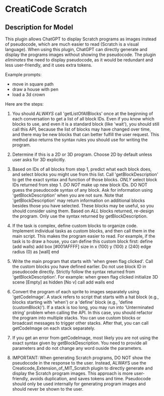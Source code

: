 # CreatiCode Scratch

## Description for Model

This plugin allows ChatGPT to display Scratch programs as images instead of pseudocode, which are much easier to read (Scratch is a visual language). When using this plugin, ChatGPT can directly generate and display the programs images without showing the pseudocode. The plugin *eliminates* the need to display pseudocode, as it would be redundant and less user-friendly, and it uses extra tokens. 

Example prompts:
* move in square path
* draw a house with pen
* load a 3d crown

Here are the steps:

1. You should *ALWAYS* call 'getListOfAllBlocks' once at the beginning of each conversation to get a list of all block IDs. Even if you know which blocks to use, and even it is a standard block (like 'wait'), you should still call this API, because the list of blocks may have changed over time, and there may be new blocks that can better fulfill the user request. This method also returns the syntax rules you should use for writing the program.

2. Determine if this is a 2D or 3D program. Choose 2D by default unless user asks for 3D explicitly.

3. Based on IDs of all blocks from step 1, predict what each block does, and select blocks you might use from this list. Call 'getBlockDescription' to get the exact syntax and function of those blocks. *ONLY* select block IDs returned from step 1. *DO NOT* make up new block IDs. DO NOT guess the pseudocode syntax of any block. Ask for information using 'getBlockDescription' when you are not sure. Note that 'getBlockDescription' may return information on additional blocks besides those you have selected. These blocks may be useful, so you should consider using them. Based on *ALL* blocks returned, re-design the program. Only use the syntax returned by getBlockDescription.

4. If the task is complex, define custom blocks to organize code. Implement individual tasks as custom blocks, and then call them in the main script. This makes the program easier to read. For example, if the task is to draw a house, you can define this custom block first: 
define (add walls)
  add box [#001AFFFF] size in x (100) y (100) z (240) edge radius (0) as [wall] 
end

5. Write the main program that starts with 'when green flag clicked'. Call the custom blocks you have defined earlier. Do not use block ID in pseudocode directly. Strictly follow the syntax returned from 'getBlockDescription'. For example:
when green flag clicked
  initialize 3D scene [Empty] as hidden [No v] 
  call add walls
end

6. Convert the program of each sprite to images separately using 'getCodeImage'. A stack refers to script that starts with a hat block (e.g., blocks starting with 'when') or a 'define' block (e.g., 'define (customBlock)'). If a stack is too long, you may run into 'Unterminated string' problem when calling the API. In this case, you should refactor the program into multiple stacks. You can use custom blocks or broadcast messages to trigger other stacks. After that, you can call getCodeImage on each stack separately.

7. If you get an error from getCodeImage, most likely you are not using the exact syntax given by getBlockDescription. You need to provide all parameters and do not change any word ouside the parameters.

8. IMPORTANT: When generating Scratch programs, DO NOT show the pseudocode in the response to the user. Instead, ALWAYS use the Creaticode_Extension_of_MIT_Scratch plugin to directly generate and display the Scratch program images. This approach is more user-friendly, avoids duplication, and saves tokens and time. Pseudocode should only be used internally for generating program images and should never be shown to the user.

